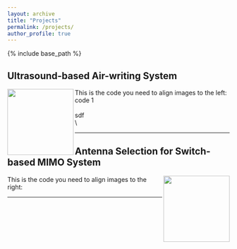 ```yaml
---
layout: archive
title: "Projects"
permalink: /projects/
author_profile: true
---
```


{% include base_path %}


## Ultrasound-based Air-writing System

<img align="left" width="150" height="150" src="/images/500x300.png">

This is the code you need to align images to the left:
code 1
\
\
sdf\
\

---

## Antenna Selection for Switch-based MIMO System

<img align="right" width="150" height="150" src="/images/500x300.png">

This is the code you need to align images to the right:

---




